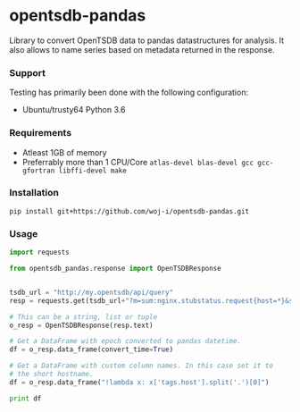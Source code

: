 opentsdb-pandas
============
Library to convert OpenTSDB data to pandas datastructures for analysis.  It also allows to name series based on metadata returned in the response.



### Support

Testing has primarily been done with the following configuration:

* Ubuntu/trusty64 Python 3.6


### Requirements

* Atleast 1GB of memory
* Preferrably more than 1 CPU/Core
    `atlas-devel blas-devel gcc gcc-gfortran libffi-devel make`
    
### Installation

    pip install git+https://github.com/woj-i/opentsdb-pandas.git

### Usage
    
```python
import requests

from opentsdb_pandas.response import OpenTSDBResponse


tsdb_url = "http://my.opentsdb/api/query"
resp = requests.get(tsdb_url+"?m=sum:nginx.stubstatus.request{host=*}&start=3m-ago")

# This can be a string, list or tuple
o_resp = OpenTSDBResponse(resp.text)

# Get a DataFrame with epoch converted to pandas datetime.   
df = o_resp.data_frame(convert_time=True)

# Get a DataFrame with custom column names. In this case set it to 
# the short hostname.
df = o_resp.data_frame("!lambda x: x['tags.host'].split('.')[0]")

print df
```
